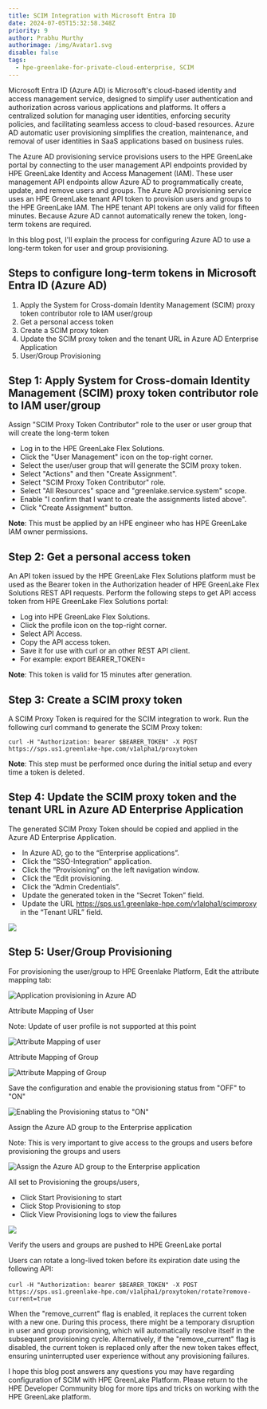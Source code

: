 ```yaml
---
title: SCIM Integration with Microsoft Entra ID
date: 2024-07-05T15:32:58.348Z
priority: 9
author: Prabhu Murthy
authorimage: /img/Avatar1.svg
disable: false
tags:
  - hpe-greenlake-for-private-cloud-enterprise, SCIM
---
```

Microsoft Entra ID (Azure AD) is Microsoft's cloud-based identity and access management service, designed to simplify user authentication and authorization across various applications and platforms. It offers a centralized solution for managing user identities, enforcing security policies, and facilitating seamless access to cloud-based resources. Azure AD automatic user provisioning simplifies the creation, maintenance, and removal of user identities in SaaS applications based on business rules.

The Azure AD provisioning service provisions users to the HPE GreenLake portal by connecting to the user management API endpoints provided by HPE GreenLake Identity and Access Management (IAM). These user management API endpoints allow Azure AD to programmatically create, update, and remove users and groups. The Azure AD provisioning service uses an HPE GreenLake tenant API token to provision users and groups to the HPE GreenLake IAM.  The HPE tenant API tokens are only valid for fifteen minutes. Because Azure AD cannot automatically renew the token, long-term tokens are required.

I﻿n this blog post, I'll explain the process for configuring Azure AD to use a long-term token for user and group provisioning.

## S﻿teps to configure long-term tokens in Microsoft Entra ID (Azure AD)

1. A﻿pply the System for Cross-domain Identity Management (SCIM) proxy token contributor role to IAM user/group
2. G﻿et a personal access token
3. C﻿reate a SCIM proxy token
4. U﻿pdate the SCIM proxy token and the tenant URL in Azure AD Enterprise Application
5. User/Group Provisioning

## S﻿tep 1: Apply System for Cross-domain Identity Management (SCIM) proxy token contributor role to IAM user/group

A﻿ssign "SCIM Proxy Token Contributor" role to the user or user group that will create the long-term token

* L﻿og in to the HPE GreenLake Flex Solutions.
* C﻿lick the "User Management" icon on the top-right corner.
* S﻿elect the user/user group that will generate the SCIM proxy token.
* S﻿elect "Actions" and then "Create Assignment".
* S﻿elect "SCIM Proxy Token Contributor" role.
* S﻿elect "All Resources"  space and "greenlake.service.system" scope.
* E﻿nable "I confirm that I want to create the assignments listed above".
* C﻿lick "Create Assignment" button.

**N﻿ote**: This must be applied by an HPE engineer who has HPE GreenLake IAM owner permissions.

## S﻿tep 2: G﻿et a personal access token

An API token issued by the HPE GreenLake Flex Solutions platform must be used as the Bearer token in the Authorization header of HPE GreenLake Flex Solutions REST API requests. Perform the following steps to get API access token from HPE GreenLake Flex Solutions portal:

* Log into HPE GreenLake Flex Solutions.
* Click the profile icon on the top-right corner.
* Select API Access.
* Copy the API access token.
* Save it for use with curl or an other REST API client.
* For example: export BEARER_TOKEN=<paste token value>

**N﻿ote**: This token is valid for 15 minutes after generation.

## S﻿tep 3: Create a SCIM proxy token

A SCIM Proxy Token is required for the SCIM integration to work. Run the following curl command to generate the SCIM Proxy token:

`curl -H "Authorization: bearer $BEARER_TOKEN" -X POST https://sps.us1.greenlake-hpe.com/v1alpha1/proxytoken`

**N﻿ote**: This step must be performed once during the initial setup and every time a token is deleted.

## S﻿tep 4: Update the SCIM proxy token and the tenant URL in Azure AD Enterprise Application

The generated SCIM Proxy Token should be copied and applied in the Azure AD Enterprise Application.

*  In Azure AD, go to the “Enterprise applications”.
*  Click the “SSO-Integration” application.
*  Click the “Provisioning” on the left navigation window.
*  Click the “Edit provisioning.
*  Click the “Admin Credentials”.
*  Update the generated token in the “Secret Token” field.
*  Update the URL https://sps.us1.greenlake-hpe.com/v1alpha1/scimproxy in the “Tenant URL” field.

![](/img/scim-page2.png)

## S﻿tep 5: User/Group Provisioning

For provisioning the user/group to HPE Greenlake Platform, Edit the attribute mapping tab:

![](/img/scim-page1.png "Application provisioning in Azure AD")

Attribute Mapping of User

Note: Update of user profile is not supported at this point

![](/img/scim-page3.png "Attribute Mapping of user")

Attribute Mapping of Group

![](/img/scim-page4.png "Attribute Mapping of Group")

Save the configuration and enable the provisioning status from "OFF" to "ON"

![](/img/scim-page6.png "Enabling the Provisioning status to \"ON\"")

Assign the Azure AD group to the Enterprise application

Note: This is very important to give access to the groups and users before provisioning the groups and users 

![](/img/scim-page5.png "Assign the Azure AD group to the Enterprise application")

All set to Provisioning the groups/users, 

* Click Start Provisioning to start 
* Click Stop Provisioning to stop
* Click View Provisioning logs to view the failures

![](/img/scim-page7.png)

Verify the users and groups are pushed to HPE GreenLake portal

U﻿sers can rotate a long-lived token before its expiration date using the following API:

﻿`curl -H "Authorization: bearer $BEARER_TOKEN" -X POST https://sps.us1.greenlake-hpe.com/v1alpha1/proxytoken/rotate?remove-current=true`

When the "remove_current" flag is enabled, it replaces the current token with a new one. During this process, there might be a temporary disruption in user and group provisioning, which will automatically resolve itself in the subsequent provisioning cycle. Alternatively, if the "remove_current" flag is disabled, the current token is replaced only after the new token takes effect, ensuring uninterrupted user experience without any provisioning failures.

I hope this blog post answers any questions you may have regarding configuration of SCIM with HPE GreenLake Platform. Please return to the HPE Developer Community blog for more tips and tricks on working with the HPE GreenLake platform.